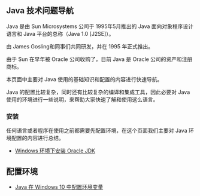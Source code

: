 ##  Java 技术问题导航
Java 是由 Sun Microsystems 公司于 1995年5月推出的 Java 面向对象程序设计语言和 Java 平台的总称（Java 1.0 [J2SE]）。

由 James Gosling和同事们共同研发，并在 1995 年正式推出。

由于 Sun 在早年被 Oracle 公司收购了，目前 Java 是 Oracle 公司的资产和注册商标。

本页面中主要对 Java 使用的基础知识和配置的内容进行快速导航。

Java 的配置比较复杂，同时还有比较复杂的编译和集成工具，因此必要对 Java 使用的环境进行一些说明，来帮助大家快速了解和使用这么语言。

### 安装
任何语言或者程序在使用之前都需要先配置环境，在这个页面我们主要对 Java 环境配置的内容进行总结。

- [Windows 环境下安装 Oracle JDK](https://www.ossez.com/t/windows-oracle-jdk/7254)

## 配置环境
* [Java 在 Windows 10 中配置环境变量](https://www.ossez.com/t/java-windows-10/13675)